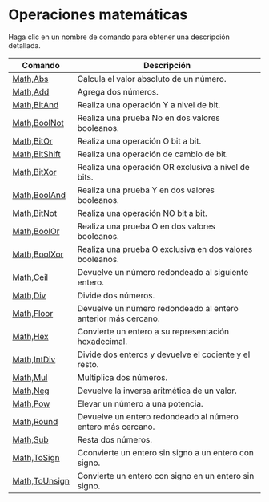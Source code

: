 # Operaciones matemáticas

Haga clic en un nombre de comando para obtener una descripción detallada.

| Comando | Descripción |
| --- | --- |
| [Math,Abs](./Abs.md) | Calcula el valor absoluto de un número. |
| [Math,Add](./Add.md) | Agrega dos números. |
| [Math,BitAnd](./BitAnd.md) | Realiza una operación Y a nivel de bit. |
| [Math,BoolNot](./BoolNot.md) | Realiza una prueba No en dos valores booleanos. |
| [Math,BitOr](./BitOr.md) | Realiza una operación O bit a bit. |
| [Math,BitShift](./BitShift.md) | Realiza una operación de cambio de bit. |
| [Math,BitXor](./BitXor.md) | Realiza una operación OR exclusiva a nivel de bits. |
| [Math,BoolAnd](./BoolAnd.md) | Realiza una prueba Y en dos valores booleanos. |
| [Math,BitNot](./BitNot.md) | Realiza una operación NO bit a bit. |
| [Math,BoolOr](./BoolOr.md) | Realiza una prueba O en dos valores booleanos. |
| [Math,BoolXor](./BoolXor.md) | Realiza una prueba O exclusiva en dos valores booleanos. |
| [Math,Ceil](./Ceil.md) | Devuelve un número redondeado al siguiente entero. |
| [Math,Div](./Div.md) | Divide dos números. |
| [Math,Floor](./Floor.md) | Devuelve un número redondeado al entero anterior más cercano. |
| [Math,Hex](./Hex.md) | Convierte un entero a su representación hexadecimal. |
| [Math,IntDiv](./IntDiv.md) | Divide dos enteros y devuelve el cociente y el resto. |
| [Math,Mul](./Mul.md) | Multiplica dos números. |
| [Math,Neg](./Neg.md) | Devuelve la inversa aritmética de un valor. |
| [Math,Pow](./Pow.md) | Elevar un número a una potencia. |
| [Math,Round](./Round.md) | Devuelve un entero redondeado al número entero más cercano. |
| [Math,Sub](./Sub.md) | Resta dos números. |
| [Math,ToSign](./ToSign.md) | Cconvierte un entero sin signo a un entero con signo. |
| [Math,ToUnsign](./ToUnsign.md) | Convierte un entero con signo en un entero sin signo. |
